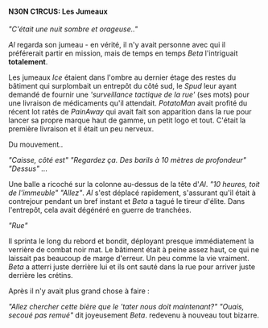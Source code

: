 #### N30N C1RCUS: Les Jumeaux  
  

_"C'était une nuit sombre et orageuse.."_
  
_Al_ regarda son jumeau - en vérité, il n'y avait personne avec qui il préférerait partir en mission, mais de temps en temps _Beta_ l'intriguait **totalement**.
  
Les jumeaux _Ice_ étaient dans l'ombre au dernier étage des restes du bâtiment qui surplombait un entrepôt du côté sud, le _Spud_ leur ayant demandé de fournir une _'surveillance tactique de la rue'_ (ses mots) pour une livraison de médicaments qu'il attendait. _PotatoMan_ avait profité du récent lot ratés de _PainAway_ qui avait fait son apparition dans la rue pour lancer sa propre marque haut de gamme, un petit logo et tout. C'était la première livraison et il était un peu nerveux.
  
Du mouvement..

_"Caisse, côté est"_
_"Regardez ça. Des barils à 10 mètres de profondeur"_
_"Dessus"_
_..._
  
Une balle a ricoché sur la colonne au-dessus de la tête d'_Al_. _"10 heures, toit de l'immeuble"_ _"Allez"_. _Al_ s'est déplacé rapidement, s'assurant qu'il était à contrejour pendant un bref instant et _Beta_ a tagué le tireur d'élite. Dans l'entrepôt, cela avait dégénéré en guerre de tranchées.
  
_"Rue"_
  
Il sprinta le long du rebord et bondit, déployant presque immédiatement la verrière de combat noir mat. Le bâtiment était à peine assez haut, ce qui ne laissait pas beaucoup de marge d'erreur. Un peu comme la vie vraiment. _Beta_ a atterri juste derrière lui et ils ont sauté dans la rue pour arriver juste derrière les crétins.
  
Après il n'y avait plus grand chose à faire :
  
_"Allez chercher cette bière que le 'tater nous doit maintenant?"_
_"Ouais, secoué pas remué"_ dit joyeusement _Beta_. redevenu à nouveau tout bizarre. 
